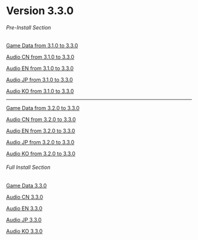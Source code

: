 # Version 3.3.0

###### Pre-Install Section
[Game Data from 3.1.0 to 3.3.0](https://autopatchhk.yuanshen.com/client_app/update/hk4e_global/10/game_3.1.0_3.3.0_hdiff_IGL1F0SYrChkDmvf.zip)

[Audio CN from 3.1.0 to 3.3.0](https://autopatchhk.yuanshen.com/client_app/update/hk4e_global/10/zh-cn_3.1.0_3.3.0_hdiff_LSgFINh859GtE0fp.zip)

[Audio EN from 3.1.0 to 3.3.0](https://autopatchhk.yuanshen.com/client_app/update/hk4e_global/10/en-us_3.1.0_3.3.0_hdiff_IAkYRNMdX7OrEaHS.zip)

[Audio JP from 3.1.0 to 3.3.0](https://autopatchhk.yuanshen.com/client_app/update/hk4e_global/10/ja-jp_3.1.0_3.3.0_hdiff_nYG9Lxsc5EUWXyrT.zip)

[Audio KO from 3.1.0 to 3.3.0](https://autopatchhk.yuanshen.com/client_app/update/hk4e_global/10/ko-kr_3.1.0_3.3.0_hdiff_zkv4RZ7Y5jfPGauO.zip)

<hr>

[Game Data from 3.2.0 to 3.3.0](https://autopatchhk.yuanshen.com/client_app/update/hk4e_global/10/game_3.2.0_3.3.0_hdiff_fiuTl2cLqp198WVG.zip)

[Audio CN from 3.2.0 to 3.3.0](https://autopatchhk.yuanshen.com/client_app/update/hk4e_global/10/zh-cn_3.2.0_3.3.0_hdiff_Y7EPh3tBmMbfwWac.zip)

[Audio EN from 3.2.0 to 3.3.0](https://autopatchhk.yuanshen.com/client_app/update/hk4e_global/10/en-us_3.2.0_3.3.0_hdiff_Mtg67G54pwYTnuEA.zip)

[Audio JP from 3.2.0 to 3.3.0](https://autopatchhk.yuanshen.com/client_app/update/hk4e_global/10/ja-jp_3.2.0_3.3.0_hdiff_DE9YUdTvyOecHkih.zip)

[Audio KO from 3.2.0 to 3.3.0](https://autopatchhk.yuanshen.com/client_app/update/hk4e_global/10/ko-kr_3.2.0_3.3.0_hdiff_jfd7VWceoaE0A4uB.zip)

###### Full Install Section
[Game Data 3.3.0](https://autopatchhk.yuanshen.com/client_app/download/pc_zip/20221128113321_cOH1qEM6iRagjJC6/GenshinImpact_3.3.0.zip)

[Audio CN 3.3.0](https://autopatchhk.yuanshen.com/client_app/download/pc_zip/20221128113321_cOH1qEM6iRagjJC6/Audio_Chinese_3.3.0.zip)

[Audio EN 3.3.0](https://autopatchhk.yuanshen.com/client_app/download/pc_zip/20221128113321_cOH1qEM6iRagjJC6/Audio_English(US)_3.3.0.zip)

[Audio JP 3.3.0](https://autopatchhk.yuanshen.com/client_app/download/pc_zip/20221128113321_cOH1qEM6iRagjJC6/Audio_Japanese_3.3.0.zip)

[Audio KO 3.3.0](https://autopatchhk.yuanshen.com/client_app/download/pc_zip/20221128113321_cOH1qEM6iRagjJC6/Audio_Korean_3.3.0.zip)
